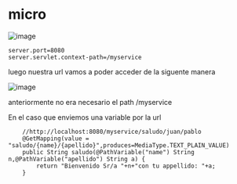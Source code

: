 # micro

![image](https://user-images.githubusercontent.com/85085962/184563609-955f982d-6676-4333-932b-41b95b196593.png)
```
server.port=8080
server.servlet.context-path=/myservice
```
luego nuestra url vamos a poder acceder de la siguente manera

![image](https://user-images.githubusercontent.com/85085962/184563733-987d2839-d221-4d71-b04b-d81955393c52.png)

anteriormente no era necesario el path /myservice

En el caso que enviemos una variable por la url
```
	//http://localhost:8080/myservice/saludo/juan/pablo
	@GetMapping(value = "saludo/{name}/{apellido}",produces=MediaType.TEXT_PLAIN_VALUE)
	public String saludo(@PathVariable("name") String n,@PathVariable("apellido") String a) {
		return "Bienvenido Sr/a "+n+"con tu appellido: "+a;
	}
  ```
  
